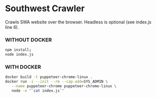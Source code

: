 # Southwest Crawler
Crawls SWA website over the browser. Headless is optional (see index.js line 6).


### WITHOUT DOCKER
```bash
npm install;
node index.js
```


### WITH DOCKER 
```bash
docker build -t puppeteer-chrome-linux .
docker run -i --init --rm --cap-add=SYS_ADMIN \
   --name puppeteer-chrome puppeteer-chrome-linux \
   node -e "`cat index.js`"
```

